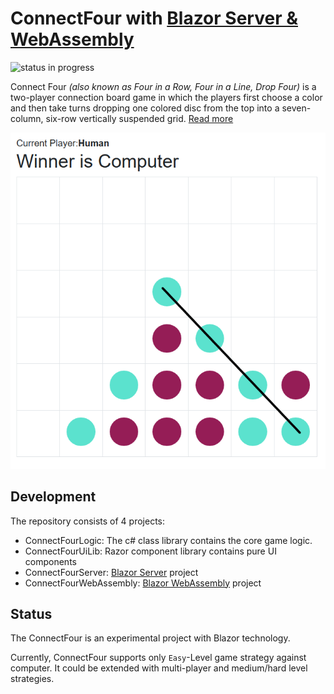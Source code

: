 # ConnectFour with [Blazor Server & WebAssembly](https://dotnet.microsoft.com/en-us/apps/aspnet/web-apps/blazor)
![status in progress](https://img.shields.io/badge/status-in%20progress-brightgreen.svg)

Connect Four _(also known as Four in a Row, Four in a Line, Drop Four)_ is a two-player connection board game
in which the players first choose a color and then take turns dropping one colored disc 
from the top into a seven-column, six-row vertically suspended grid. [Read more](https://en.wikipedia.org/wiki/Connect_Four)

![ConnectFourUI](Doc/UI.png)

## Development

The repository consists of 4 projects:
* ConnectFourLogic: The c# class library contains the core game logic.
* ConnectFourUiLib: Razor component library contains pure UI components
* ConnectFourServer: [Blazor Server](https://learn.microsoft.com/en-us/aspnet/core/blazor/hosting-models?view=aspnetcore-7.0#blazor-server) project 
* ConnectFourWebAssembly: [Blazor WebAssembly](https://learn.microsoft.com/en-us/aspnet/core/blazor/hosting-models?view=aspnetcore-7.0#blazor-webassembly) project

## Status

The ConnectFour is an experimental project with Blazor technology.

Currently, ConnectFour supports only `Easy`-Level game strategy against computer. It could be extended with multi-player and medium/hard level strategies.
